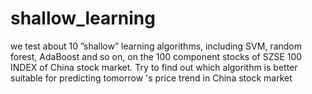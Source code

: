 # shallow_learning

we test about 10  ”shallow” learning algorithms, including SVM, random forest, AdaBoost and so on,  on the 100 component stocks of SZSE 100 INDEX of China stock market. Try to find out which algorithm is better suitable for predicting  tomorrow 's price trend in China stock market
